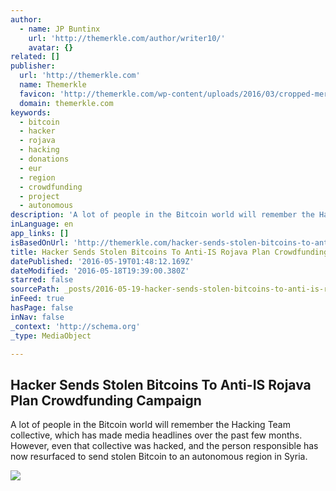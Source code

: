 ```yaml
---
author:
  - name: JP Buntinx
    url: 'http://themerkle.com/author/writer10/'
    avatar: {}
related: []
publisher:
  url: 'http://themerkle.com'
  name: Themerkle
  favicon: 'http://themerkle.com/wp-content/uploads/2016/03/cropped-merkle-white-1-192x192.png'
  domain: themerkle.com
keywords:
  - bitcoin
  - hacker
  - rojava
  - hacking
  - donations
  - eur
  - region
  - crowdfunding
  - project
  - autonomous
description: 'A lot of people in the Bitcoin world will remember the Hacking Team collective, which has made media headlines over the past few months. However, even that collective was hacked, and the person responsible has now resurfaced to send stolen Bitcoin to an autonomous region in Syria.'
inLanguage: en
app_links: []
isBasedOnUrl: 'http://themerkle.com/hacker-sends-stolen-bitcoins-to-anti-is-rojava-plan-crowdfunding-campaign/'
title: Hacker Sends Stolen Bitcoins To Anti-IS Rojava Plan Crowdfunding Campaign
datePublished: '2016-05-19T01:48:12.169Z'
dateModified: '2016-05-18T19:39:00.380Z'
starred: false
sourcePath: _posts/2016-05-19-hacker-sends-stolen-bitcoins-to-anti-is-rojava-plan-crowdfun.md
inFeed: true
hasPage: false
inNav: false
_context: 'http://schema.org'
_type: MediaObject

---
```

<article style=""><h1>Hacker Sends Stolen Bitcoins To Anti-IS Rojava Plan Crowdfunding Campaign</h1><p>A lot of people in the Bitcoin world will remember the Hacking Team collective, which has made media headlines over the past few months. However, even that collective was hacked, and the person responsible has now resurfaced to send stolen Bitcoin to an autonomous region in Syria.</p><img src="http://themerkle.com/wp-content/uploads/2016/05/shutterstock_360067064.jpg" /></article>
